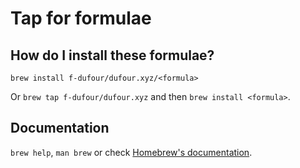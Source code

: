 # Tap for formulae

## How do I install these formulae?

`brew install f-dufour/dufour.xyz/<formula>`

Or `brew tap f-dufour/dufour.xyz` and then `brew install <formula>`.

## Documentation

`brew help`, `man brew` or check [Homebrew's documentation](https://docs.brew.sh).
